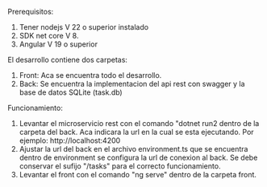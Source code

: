 Prerequisitos:
1. Tener nodejs V 22 o superior instalado
2. SDK net core V 8.
3. Angular V 19 o superior

    
El desarrollo contiene dos carpetas:
1. Front: Aca se encuentra todo el desarrollo.  
2. Back: Se encuentra la implementacion del api rest con swagger y la base de datos SQLite (task.db)

Funcionamiento:
1. Levantar el microservicio rest con el comando "dotnet run2 dentro de la carpeta del back.  Aca indicara la url en  la cual se esta ejecutando.  Por ejemplo: http://localhost:4200
2. Ajustar la url del back en el archivo environment.ts que se encuentra dentro de environment se configura la url de conexion al back.  Se debe conservar el sufijo "/tasks" para el correcto funcionamiento.
3. Levantar el front con el comando "ng serve" dentro de la carpeta front. 

